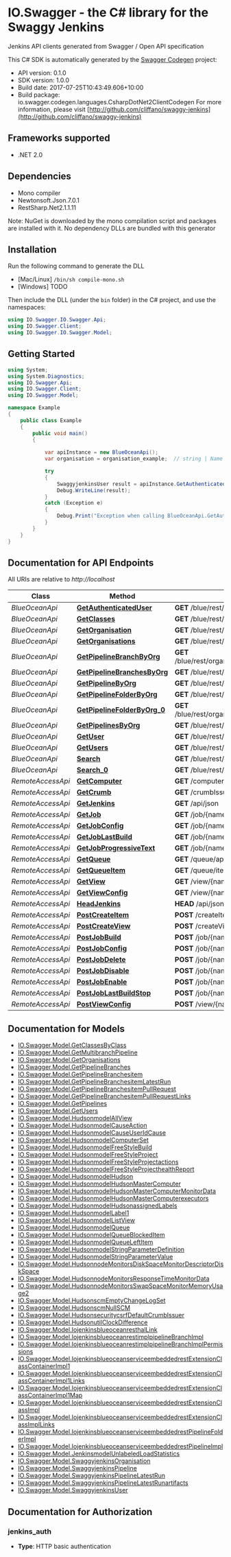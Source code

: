 # IO.Swagger - the C# library for the Swaggy Jenkins

Jenkins API clients generated from Swagger / Open API specification

This C# SDK is automatically generated by the [Swagger Codegen](https://github.com/swagger-api/swagger-codegen) project:

- API version: 0.1.0
- SDK version: 1.0.0
- Build date: 2017-07-25T10:43:49.606+10:00
- Build package: io.swagger.codegen.languages.CsharpDotNet2ClientCodegen
    For more information, please visit [http://github.com/cliffano/swaggy-jenkins](http://github.com/cliffano/swaggy-jenkins)

<a name="frameworks-supported"></a>
## Frameworks supported
- .NET 2.0

<a name="dependencies"></a>
## Dependencies
- Mono compiler
- Newtonsoft.Json.7.0.1
- RestSharp.Net2.1.1.11

Note: NuGet is downloaded by the mono compilation script and packages are installed with it. No dependency DLLs are bundled with this generator

<a name="installation"></a>
## Installation
Run the following command to generate the DLL
- [Mac/Linux] `/bin/sh compile-mono.sh`
- [Windows] TODO

Then include the DLL (under the `bin` folder) in the C# project, and use the namespaces:
```csharp
using IO.Swagger.IO.Swagger.Api;
using IO.Swagger.Client;
using IO.Swagger.IO.Swagger.Model;
```
<a name="getting-started"></a>
## Getting Started

```csharp
using System;
using System.Diagnostics;
using IO.Swagger.Api;
using IO.Swagger.Client;
using IO.Swagger.Model;

namespace Example
{
    public class Example
    {
        public void main()
        {
            
            var apiInstance = new BlueOceanApi();
            var organisation = organisation_example;  // string | Name of the organisation

            try
            {
                SwaggyjenkinsUser result = apiInstance.GetAuthenticatedUser(organisation);
                Debug.WriteLine(result);
            }
            catch (Exception e)
            {
                Debug.Print("Exception when calling BlueOceanApi.GetAuthenticatedUser: " + e.Message );
            }
        }
    }
}
```

<a name="documentation-for-api-endpoints"></a>
## Documentation for API Endpoints

All URIs are relative to *http://localhost*

Class | Method | HTTP request | Description
------------ | ------------- | ------------- | -------------
*BlueOceanApi* | [**GetAuthenticatedUser**](docs/BlueOceanApi.md#getauthenticateduser) | **GET** /blue/rest/organizations/{organisation}/user/ | 
*BlueOceanApi* | [**GetClasses**](docs/BlueOceanApi.md#getclasses) | **GET** /blue/rest/classes/{class} | 
*BlueOceanApi* | [**GetOrganisation**](docs/BlueOceanApi.md#getorganisation) | **GET** /blue/rest/organizations/{organisation} | 
*BlueOceanApi* | [**GetOrganisations**](docs/BlueOceanApi.md#getorganisations) | **GET** /blue/rest/organizations/ | 
*BlueOceanApi* | [**GetPipelineBranchByOrg**](docs/BlueOceanApi.md#getpipelinebranchbyorg) | **GET** /blue/rest/organizations/{organisation}/pipelines/{pipeline}/branches/{branch}/ | 
*BlueOceanApi* | [**GetPipelineBranchesByOrg**](docs/BlueOceanApi.md#getpipelinebranchesbyorg) | **GET** /blue/rest/organizations/{organisation}/pipelines/{pipeline}/branches | 
*BlueOceanApi* | [**GetPipelineByOrg**](docs/BlueOceanApi.md#getpipelinebyorg) | **GET** /blue/rest/organizations/{organisation}/pipelines/{pipeline} | 
*BlueOceanApi* | [**GetPipelineFolderByOrg**](docs/BlueOceanApi.md#getpipelinefolderbyorg) | **GET** /blue/rest/organizations/{organisation}/pipelines/{folder}/ | 
*BlueOceanApi* | [**GetPipelineFolderByOrg_0**](docs/BlueOceanApi.md#getpipelinefolderbyorg_0) | **GET** /blue/rest/organizations/{organisation}/pipelines/{folder}/pipelines/{pipeline} | 
*BlueOceanApi* | [**GetPipelinesByOrg**](docs/BlueOceanApi.md#getpipelinesbyorg) | **GET** /blue/rest/organizations/{organisation}/pipelines/ | 
*BlueOceanApi* | [**GetUser**](docs/BlueOceanApi.md#getuser) | **GET** /blue/rest/organizations/{organisation}/users/{user} | 
*BlueOceanApi* | [**GetUsers**](docs/BlueOceanApi.md#getusers) | **GET** /blue/rest/organizations/{organisation}/users/ | 
*BlueOceanApi* | [**Search**](docs/BlueOceanApi.md#search) | **GET** /blue/rest/classes/ | 
*BlueOceanApi* | [**Search_0**](docs/BlueOceanApi.md#search_0) | **GET** /blue/rest/search/ | 
*RemoteAccessApi* | [**GetComputer**](docs/RemoteAccessApi.md#getcomputer) | **GET** /computer/api/json?depth&#x3D;1 | 
*RemoteAccessApi* | [**GetCrumb**](docs/RemoteAccessApi.md#getcrumb) | **GET** /crumbIssuer/api/json | 
*RemoteAccessApi* | [**GetJenkins**](docs/RemoteAccessApi.md#getjenkins) | **GET** /api/json | 
*RemoteAccessApi* | [**GetJob**](docs/RemoteAccessApi.md#getjob) | **GET** /job/{name}/api/json | 
*RemoteAccessApi* | [**GetJobConfig**](docs/RemoteAccessApi.md#getjobconfig) | **GET** /job/{name}/config.xml | 
*RemoteAccessApi* | [**GetJobLastBuild**](docs/RemoteAccessApi.md#getjoblastbuild) | **GET** /job/{name}/lastBuild/api/json | 
*RemoteAccessApi* | [**GetJobProgressiveText**](docs/RemoteAccessApi.md#getjobprogressivetext) | **GET** /job/{name}/{number}/logText/progressiveText | 
*RemoteAccessApi* | [**GetQueue**](docs/RemoteAccessApi.md#getqueue) | **GET** /queue/api/json | 
*RemoteAccessApi* | [**GetQueueItem**](docs/RemoteAccessApi.md#getqueueitem) | **GET** /queue/item/{number}/api/json | 
*RemoteAccessApi* | [**GetView**](docs/RemoteAccessApi.md#getview) | **GET** /view/{name}/api/json | 
*RemoteAccessApi* | [**GetViewConfig**](docs/RemoteAccessApi.md#getviewconfig) | **GET** /view/{name}/config.xml | 
*RemoteAccessApi* | [**HeadJenkins**](docs/RemoteAccessApi.md#headjenkins) | **HEAD** /api/json | 
*RemoteAccessApi* | [**PostCreateItem**](docs/RemoteAccessApi.md#postcreateitem) | **POST** /createItem | 
*RemoteAccessApi* | [**PostCreateView**](docs/RemoteAccessApi.md#postcreateview) | **POST** /createView | 
*RemoteAccessApi* | [**PostJobBuild**](docs/RemoteAccessApi.md#postjobbuild) | **POST** /job/{name}/build | 
*RemoteAccessApi* | [**PostJobConfig**](docs/RemoteAccessApi.md#postjobconfig) | **POST** /job/{name}/config.xml | 
*RemoteAccessApi* | [**PostJobDelete**](docs/RemoteAccessApi.md#postjobdelete) | **POST** /job/{name}/doDelete | 
*RemoteAccessApi* | [**PostJobDisable**](docs/RemoteAccessApi.md#postjobdisable) | **POST** /job/{name}/disable | 
*RemoteAccessApi* | [**PostJobEnable**](docs/RemoteAccessApi.md#postjobenable) | **POST** /job/{name}/enable | 
*RemoteAccessApi* | [**PostJobLastBuildStop**](docs/RemoteAccessApi.md#postjoblastbuildstop) | **POST** /job/{name}/lastBuild/stop | 
*RemoteAccessApi* | [**PostViewConfig**](docs/RemoteAccessApi.md#postviewconfig) | **POST** /view/{name}/config.xml | 


<a name="documentation-for-models"></a>
## Documentation for Models

 - [IO.Swagger.Model.GetClassesByClass](docs/GetClassesByClass.md)
 - [IO.Swagger.Model.GetMultibranchPipeline](docs/GetMultibranchPipeline.md)
 - [IO.Swagger.Model.GetOrganisations](docs/GetOrganisations.md)
 - [IO.Swagger.Model.GetPipelineBranches](docs/GetPipelineBranches.md)
 - [IO.Swagger.Model.GetPipelineBranchesitem](docs/GetPipelineBranchesitem.md)
 - [IO.Swagger.Model.GetPipelineBranchesitemLatestRun](docs/GetPipelineBranchesitemLatestRun.md)
 - [IO.Swagger.Model.GetPipelineBranchesitemPullRequest](docs/GetPipelineBranchesitemPullRequest.md)
 - [IO.Swagger.Model.GetPipelineBranchesitemPullRequestLinks](docs/GetPipelineBranchesitemPullRequestLinks.md)
 - [IO.Swagger.Model.GetPipelines](docs/GetPipelines.md)
 - [IO.Swagger.Model.GetUsers](docs/GetUsers.md)
 - [IO.Swagger.Model.HudsonmodelAllView](docs/HudsonmodelAllView.md)
 - [IO.Swagger.Model.HudsonmodelCauseAction](docs/HudsonmodelCauseAction.md)
 - [IO.Swagger.Model.HudsonmodelCauseUserIdCause](docs/HudsonmodelCauseUserIdCause.md)
 - [IO.Swagger.Model.HudsonmodelComputerSet](docs/HudsonmodelComputerSet.md)
 - [IO.Swagger.Model.HudsonmodelFreeStyleBuild](docs/HudsonmodelFreeStyleBuild.md)
 - [IO.Swagger.Model.HudsonmodelFreeStyleProject](docs/HudsonmodelFreeStyleProject.md)
 - [IO.Swagger.Model.HudsonmodelFreeStyleProjectactions](docs/HudsonmodelFreeStyleProjectactions.md)
 - [IO.Swagger.Model.HudsonmodelFreeStyleProjecthealthReport](docs/HudsonmodelFreeStyleProjecthealthReport.md)
 - [IO.Swagger.Model.HudsonmodelHudson](docs/HudsonmodelHudson.md)
 - [IO.Swagger.Model.HudsonmodelHudsonMasterComputer](docs/HudsonmodelHudsonMasterComputer.md)
 - [IO.Swagger.Model.HudsonmodelHudsonMasterComputerMonitorData](docs/HudsonmodelHudsonMasterComputerMonitorData.md)
 - [IO.Swagger.Model.HudsonmodelHudsonMasterComputerexecutors](docs/HudsonmodelHudsonMasterComputerexecutors.md)
 - [IO.Swagger.Model.HudsonmodelHudsonassignedLabels](docs/HudsonmodelHudsonassignedLabels.md)
 - [IO.Swagger.Model.HudsonmodelLabel1](docs/HudsonmodelLabel1.md)
 - [IO.Swagger.Model.HudsonmodelListView](docs/HudsonmodelListView.md)
 - [IO.Swagger.Model.HudsonmodelQueue](docs/HudsonmodelQueue.md)
 - [IO.Swagger.Model.HudsonmodelQueueBlockedItem](docs/HudsonmodelQueueBlockedItem.md)
 - [IO.Swagger.Model.HudsonmodelQueueLeftItem](docs/HudsonmodelQueueLeftItem.md)
 - [IO.Swagger.Model.HudsonmodelStringParameterDefinition](docs/HudsonmodelStringParameterDefinition.md)
 - [IO.Swagger.Model.HudsonmodelStringParameterValue](docs/HudsonmodelStringParameterValue.md)
 - [IO.Swagger.Model.HudsonnodeMonitorsDiskSpaceMonitorDescriptorDiskSpace](docs/HudsonnodeMonitorsDiskSpaceMonitorDescriptorDiskSpace.md)
 - [IO.Swagger.Model.HudsonnodeMonitorsResponseTimeMonitorData](docs/HudsonnodeMonitorsResponseTimeMonitorData.md)
 - [IO.Swagger.Model.HudsonnodeMonitorsSwapSpaceMonitorMemoryUsage2](docs/HudsonnodeMonitorsSwapSpaceMonitorMemoryUsage2.md)
 - [IO.Swagger.Model.HudsonscmEmptyChangeLogSet](docs/HudsonscmEmptyChangeLogSet.md)
 - [IO.Swagger.Model.HudsonscmNullSCM](docs/HudsonscmNullSCM.md)
 - [IO.Swagger.Model.HudsonsecuritycsrfDefaultCrumbIssuer](docs/HudsonsecuritycsrfDefaultCrumbIssuer.md)
 - [IO.Swagger.Model.HudsonutilClockDifference](docs/HudsonutilClockDifference.md)
 - [IO.Swagger.Model.IojenkinsblueoceanresthalLink](docs/IojenkinsblueoceanresthalLink.md)
 - [IO.Swagger.Model.IojenkinsblueoceanrestimplpipelineBranchImpl](docs/IojenkinsblueoceanrestimplpipelineBranchImpl.md)
 - [IO.Swagger.Model.IojenkinsblueoceanrestimplpipelineBranchImplPermissions](docs/IojenkinsblueoceanrestimplpipelineBranchImplPermissions.md)
 - [IO.Swagger.Model.IojenkinsblueoceanserviceembeddedrestExtensionClassContainerImpl1](docs/IojenkinsblueoceanserviceembeddedrestExtensionClassContainerImpl1.md)
 - [IO.Swagger.Model.IojenkinsblueoceanserviceembeddedrestExtensionClassContainerImpl1Links](docs/IojenkinsblueoceanserviceembeddedrestExtensionClassContainerImpl1Links.md)
 - [IO.Swagger.Model.IojenkinsblueoceanserviceembeddedrestExtensionClassContainerImpl1Map](docs/IojenkinsblueoceanserviceembeddedrestExtensionClassContainerImpl1Map.md)
 - [IO.Swagger.Model.IojenkinsblueoceanserviceembeddedrestExtensionClassImpl](docs/IojenkinsblueoceanserviceembeddedrestExtensionClassImpl.md)
 - [IO.Swagger.Model.IojenkinsblueoceanserviceembeddedrestExtensionClassImplLinks](docs/IojenkinsblueoceanserviceembeddedrestExtensionClassImplLinks.md)
 - [IO.Swagger.Model.IojenkinsblueoceanserviceembeddedrestPipelineFolderImpl](docs/IojenkinsblueoceanserviceembeddedrestPipelineFolderImpl.md)
 - [IO.Swagger.Model.IojenkinsblueoceanserviceembeddedrestPipelineImpl](docs/IojenkinsblueoceanserviceembeddedrestPipelineImpl.md)
 - [IO.Swagger.Model.JenkinsmodelUnlabeledLoadStatistics](docs/JenkinsmodelUnlabeledLoadStatistics.md)
 - [IO.Swagger.Model.SwaggyjenkinsOrganisation](docs/SwaggyjenkinsOrganisation.md)
 - [IO.Swagger.Model.SwaggyjenkinsPipeline](docs/SwaggyjenkinsPipeline.md)
 - [IO.Swagger.Model.SwaggyjenkinsPipelineLatestRun](docs/SwaggyjenkinsPipelineLatestRun.md)
 - [IO.Swagger.Model.SwaggyjenkinsPipelineLatestRunartifacts](docs/SwaggyjenkinsPipelineLatestRunartifacts.md)
 - [IO.Swagger.Model.SwaggyjenkinsUser](docs/SwaggyjenkinsUser.md)


<a name="documentation-for-authorization"></a>
## Documentation for Authorization

<a name="jenkins_auth"></a>
### jenkins_auth

- **Type**: HTTP basic authentication


